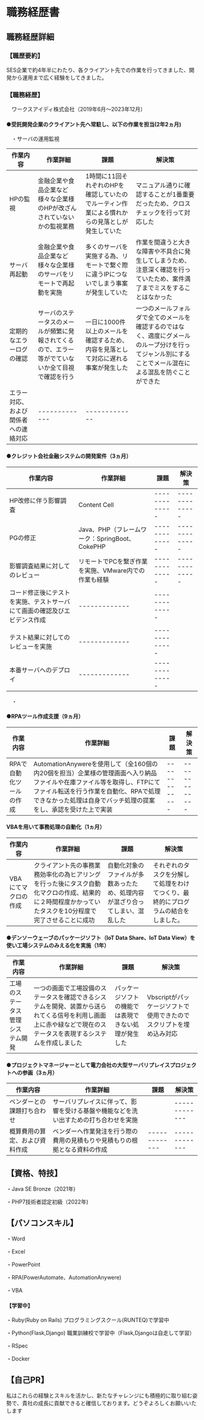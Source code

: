# 職務経歴書

## 職務経歴詳細

### 【職歴要約】

SES企業で約4年半にわたり、各クライアント先での作業を行ってきました、開発から運用まで広く経験をしてきました。

### 【職務経歴】


　ワークスアイディ株式会社（2019年6月～2023年12月）
 

#### ●受託開発企業のクライアント先へ常駐し、以下の作業を担当(2年2ヵ月)
 
　・サーバの運用監視

| 作業内容  | 作業詳細 | 課題 | 解決策 |
| ------------- | ------------- | ------------- | ------------- |
| HPの監視  | 金融企業や食品企業など様々な企業様のHPが改ざんされていないかの監視業務  | 1時間に11回それぞれのHPを確認していたのでルーティン作業による慣れからの見落としが発生していた | マニュアル通りに確認することが1番重要だったため、クロスチェックを行って対応した |
| サーバ再起動  | 金融企業や食品企業など様々な企業様のサーバをリモートで再起動を実施  | 多くのサーバを実施する為、リモートで繋ぐ際に違うIPにつないでしまう事案が発生していた | 作業を間違うと大きな障害や不具合に発生してしまうため、注意深く確認を行っていたため、案件満了までミスをすることはなかった |
| 定期的なエラーログの確認 | サーバのステータスのメールが頻繁に発報されてくるので、エラー等がでていないか全て目視で確認を行う | 一日に1000件以上のメールを確認するため、内容を見落として対応に遅れる事案が発生した | 一つのメールフォルダで全てのメールを確認するのではなく、適度にグメールのループ分けを行ってジャンル別にすることでメール混在による混乱を防ぐことができた |
| エラー対応、および関係者への連絡対応 | ------------- | ------------- |

#### ●クレジット会社金融システムの開発案件（3ヵ月）


| 作業内容  | 作業詳細 | 課題 | 解決策 |
| ------------- | ------------- | ------------- | ------------- |
| HP改修に伴う影響調査  | Content Cell  | ------------- | ------------- |
| PGの修正  | Java、PHP（フレームワーク：SpringBoot、CokePHP  | ------------- | ------------- |
| 影響調査結果に対してのレビュー  | リモートでPCを繋ぎ作業を実施、VMware内での作業も経験  | ------------- | ------------- |
| コード修正後にテストを実施、テストサーバにて画面の確認及びエビデンス作成 | ------------- | ------------- |
| テスト結果に対してのレビューを実施 | ------------- | ------------- |
| 本番サーバへのデプロイ | ------------- | ------------- |
  
　・


#### ●RPAツール作成支援（9ヵ月）

| 作業内容  | 作業詳細 | 課題 | 解決策 |
| ------------- | ------------- | ------------- | ------------- |
| RPAで自動化ツールの作成  | AutomationAnywereを使用して（全160個の内20個を担当）企業様の管理画面へ入り納品ファイルや在庫ファイル等を取得し、FTPにてファイル転送を行う作業を自動化、RPAで処理できなかった処理は自身でバッチ処理の提案をし、承認を受けた上で実装 | ------------- | ------------- |


#### VBAを用いて事務処理の自動化（1ヵ月）

| 作業内容  | 作業詳細 | 課題 | 解決策 |
| ------------- | ------------- | ------------- | ------------- |
| VBAにてマクロの作成  | クライアント先の事務業務効率化の為ヒアリングを行った後にタスク自動化マクロの作成、結果的に２時間程度かかっていたタスクを10分程度で完了させることに成功 | 自動化対象のファイルが多数あったため、処理内容が混ざり合ってしまい、混乱した| それぞれのタスクを分解して処理をわけてつくり、最終的にプログラムの結合をしました。 |
  
#### ●デンソーウェーブのパッケージソフト（IoT Data Share、IoT Data View）を使い工場システムのみえる化を実施（1年）

| 作業内容  | 作業詳細 | 課題 | 解決策 |
| ------------- | ------------- | ------------- | ------------- |
| 工場のステータス管理システム開発  | 一つの画面で工場設備のステータスを確認できるシステムを開発、装置から送られてくる信号を利用し画面上に赤や緑などで現在のステータスを表現するシステムを作成しました  | パッケージソフトの機能では表現できない処理が発生した | Vbscriptがパッケージソフトで使用できたのでスクリプトを埋め込み対応 |

#### ●プロジェクトマネージャーとして電力会社の大型サーバリプレイスプロジェクトへの参画（3ヵ月）

| 作業内容  | 作業詳細 | 課題 | 解決策 |
| ------------- | ------------- | ------------- | ------------- |
| ベンダーとの課題打ち合わせ  | サーバリプレイスに伴って、影響を受ける基盤や機能などを洗い出すための打ち合わせを実施 |  | ------------- |
| 概算費用の算定、および資料作成  | ベンダーへ作業発注を行う際の費用の見積もりや見積もりの根拠となる資料の作成 | ------------- | ------------- |

## 【資格、特技】

・Java SE Bronze（2021年)

・PHP7技術者認定初級（2022年)

## 【パソコンスキル】

・Word

・Excel

・PowerPoint

・RPA(PowerAutomate、AutomationAnywere)

・VBA
#### 【学習中】

・Ruby(Ruby on Rails) プログラミングスクール(RUNTEQ)で学習中

・Python(Flask,Django) 職業訓練校で学習中（Flask,Djangoは自走して学習）

・RSpec

・Docker

## 【自己PR】

私はこれらの経験とスキルを活かし、新たなチャレンジにも積極的に取り組む姿勢で、貴社の成長に貢献できると確信しております。どうぞよろしくお願いいたします
